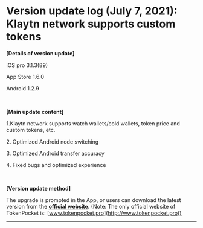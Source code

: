 # Version update log (July 7, 2021): Klaytn network supports custom tokens

**\[Details of version update]**&#x20;

iOS pro 3.1.3(89)&#x20;

App Store 1.6.0&#x20;

Android 1.2.9

‌

**\[Main update content]**&#x20;

1.Klaytn network supports watch wallets/cold wallets, token price and custom tokens, etc.

2\. Optimized Android node switching&#x20;

3\. Optimized Android transfer accuracy&#x20;

4\. Fixed bugs and optimized experience

‌

**\[Version update method]**&#x20;

The upgrade is prompted in the App, or users can download the latest version from the [**official website**](https://www.tokenpocket.pro/en/download/app). (Note: The only official website of TokenPocket is: [www.tokenpocket.pro](http://www.tokenpocket.pro))

****
